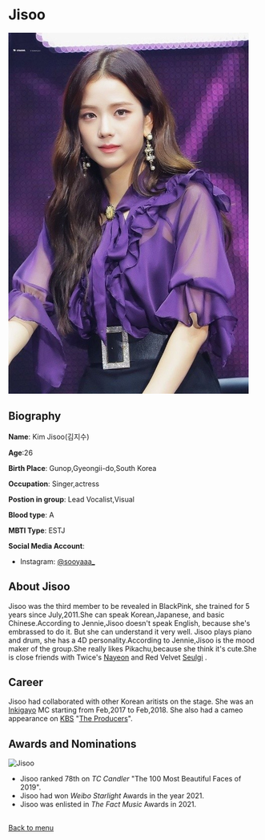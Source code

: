 # Jisoo 
![](https://github.com/AngelS28/AngelS28/blob/main/image/jisoo1.jpg)

## Biography 
**Name**: Kim Jisoo(김지수)

**Age**:26

**Birth Place**: Gunop,Gyeongii-do,South Korea

**Occupation**: Singer,actress 

**Postion in group**: Lead Vocalist,Visual 

**Blood type**: A

**MBTI Type**: ESTJ

**Social Media Account**:
* Instagram: [@sooyaaa_](https://www.instagram.com/sooyaaa__/)

## About Jisoo
Jisoo was the third member to be revealed in BlackPink, she trained for 5 years since July,2011.She can speak Korean,Japanese, and basic Chinese.According to Jennie,Jisoo doesn't speak English, because she's embrassed to do it. But she can understand it very well. Jisoo plays piano and drum, she has a 4D personality.According to Jennie,Jisoo is the mood maker of the group.She really likes Pikachu,because she think it's cute.She is close friends with Twice's [Nayeon](https://en.wikipedia.org/wiki/Nayeon) and Red Velvet [Seulgi](https://en.wikipedia.org/wiki/Seulgi_(singer)) .

## Career
Jisoo had collaborated with other Korean aritists on the stage. She was an [Inkigayo](https://en.wikipedia.org/wiki/Inkigayo) MC starting from Feb,2017 to Feb,2018. She also had a cameo appearance on [KBS](https://en.wikipedia.org/wiki/Music_Bank_(TV_series)) "[The Producers](https://en.wikipedia.org/wiki/The_Producers_(TV_series))".

## Awards and Nominations
![Jisoo](https://pbs.twimg.com/media/EM-Zk2UUYAAttu4.jpg) 
* Jisoo ranked 78th on _TC Candler_ "The 100 Most Beautiful Faces of 2019".
* Jisoo had won _Weibo Starlight_ Awards in the year 2021.
* Jisoo was enlisted in _The Fact Music_ Awards in 2021. 

##
[Back to menu](https://github.com/AngelS28/AngelS28/blob/main/README.md)
  
